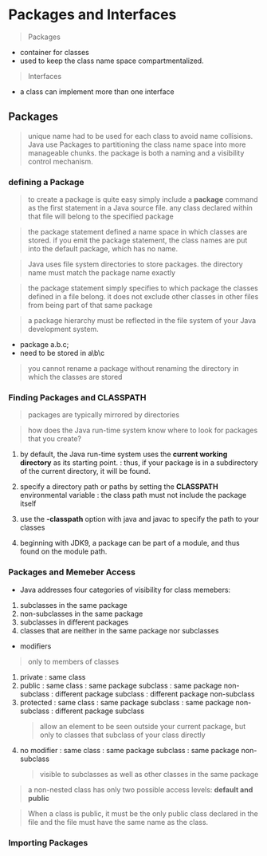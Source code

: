 # Packages and Interfaces

> Packages
- container for classes
- used to keep the class name space compartmentalized.

> Interfaces
- a class can implement more than one interface

## Packages

> unique name had to be used for each class to avoid name collisions.
> Java use Packages to partitioning the class name space into more manageable chunks.
> the package is both a naming and a visibility control mechanism.

### defining a Package

> to create a package is quite easy
> simply include a **package** command as the first statement in a Java source file.
> any class declared within that file will belong to the specified package

> the package statement defined a name space in which classes are stored.
> if you emit the package statement, the class names are put into the default package, which has no name.

> Java uses file system directories to store packages.
> the directory name must match the package name exactly

> the package statement simply specifies to which package the classes defined in a file belong.
> it does not exclude other classes in other files from being part of that same package

> a package hierarchy must be reflected in the file system of your Java development system.
- package a.b.c;
- need to be stored in a\b\c
> you cannot rename a package without renaming the directory in which the classes are stored

### Finding Packages and CLASSPATH

> packages are typically mirrored by directories

> how does the Java run-time system know where to look for packages that you create?
1. by default, the Java run-time system uses the **current working directory** as its starting point.
: thus, if your package is in a subdirectory of the current directory, it will be found.

2. specify a directory path or paths by setting the **CLASSPATH** environmental variable
: the class path must not include the package itself

3. use the **-classpath** option with java and javac to specify the path to your classes

4. beginning with JDK9, a package can be part of a module, and thus found on the module path.

### Packages and Memeber Access

- Java addresses four categories of visibility for class memebers:
1. subclasses in the same package
2. non-subclasses in the same package
3. subclasses in different packages
4. classes that are neither in the same package nor subclasses

- modifiers
> only to members of classes

1. private
   : same class
2. public
   : same class
   : same package subclass
   : same package non-subclass
   : different package subclass
   : different package non-subclass
3. protected
   : same class
   : same package subclass
   : same package non-subclass
   : different package subclass
   > allow an element to be seen outside your current package, but only to classes that subclass of your class directly
4. no modifier
   : same class
   : same package subclass
   : same package non-subclass
   > visible to subclasses as well as other classes in the same package

> a non-nested class has only two possible access levels: **default and public**

> When a class is public, it must be the only public class declared in the file
> and the file must have the same name as the class.

### Importing Packages
